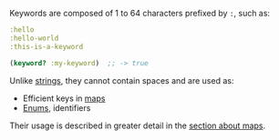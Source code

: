 Keywords are composed of 1 to 64 characters prefixed by `:`, such as:

```clojure
:hello
:hello-world
:this-is-a-keyword

(keyword? :my-keyword)  ;; -> true
```

Unlike [strings](/cvm/data-types/text), they cannot contain spaces and are used as:

- Efficient keys in [maps](/cvm/data-types/map)
- [Enums](https://en.wikipedia.org/wiki/Enumerated_type#:~:text=In%20computer%20programming%2C%20an%20enumerated,or%20enumerators%20of%20the%20type.), identifiers

Their usage is described in greater detail in the [section about maps](/cvm/data-types/map).
